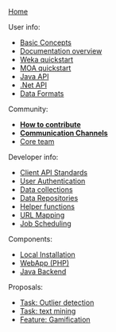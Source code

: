   
[Home](https://github.com/openml/OpenML/wiki/Home) 

User info:
* [Basic Concepts](https://github.com/openml/OpenML/wiki/Basic-Concepts) 
* [Documentation overview](https://github.com/openml/OpenML/wiki/OpenML-Docs) 
* [Weka quickstart](https://github.com/openml/OpenML/wiki/Weka)  
* [MOA quickstart](https://github.com/openml/OpenML/wiki/MOA)  
* [Java API](https://github.com/openml/OpenML/wiki/Java-API)  
* [.Net API](https://github.com/openml/OpenML/wiki/.Net-API)  
* [Data Formats](https://github.com/openml/OpenML/wiki/Data-Formats)  

Community:
* [**How to contribute**](https://github.com/openml/OpenML/wiki/How-to-contribute)        
* [**Communication Channels**](https://github.com/openml/OpenML/wiki/Communication-Channels)   
* [Core team](https://github.com/openml/OpenML/wiki/Core-team) 

Developer info:
* [Client API Standards](https://github.com/openml/OpenML/wiki/Client-API-Standards)   
* [User Authentication](https://github.com/openml/OpenML/wiki/API-Authentication-and-User-types)  
* [Data collections](https://github.com/openml/OpenML/wiki/Data-collections)    
* [Data Repositories](https://github.com/openml/OpenML/wiki/Data-Repositories) 
* [Helper functions](https://github.com/openml/OpenML/wiki/Helper-functions)    
* [URL Mapping](https://github.com/openml/OpenML/wiki/URL-Mapping)    
* [Job Scheduling](https://github.com/openml/OpenML/wiki/Job-Scheduling)    

Components:
* [Local Installation](https://github.com/openml/OpenML/wiki/Local-Installation)  
* [WebApp (PHP)](https://github.com/openml/OpenML/wiki/WebApp-(PHP))
* [Java Backend](https://github.com/openml/OpenML/wiki/Java-App)

Proposals:  
* [Task: Outlier detection](https://github.com/openml/OpenML/wiki/Task:-Outlier-detection)    
* [Task: text mining](https://github.com/openml/OpenML/wiki/Task:-text-mining)  
* [Feature: Gamification](https://github.com/openml/OpenML/wiki/Gamification)    
  




